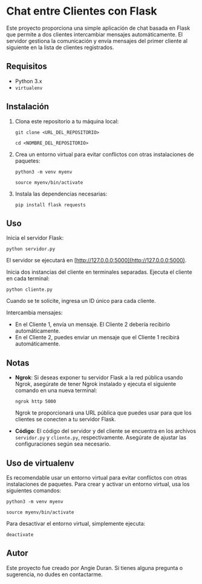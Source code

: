 # Chat entre Clientes con Flask

Este proyecto proporciona una simple aplicación de chat basada en Flask que permite a dos clientes intercambiar mensajes automáticamente. El servidor gestiona la comunicación y envía mensajes del primer cliente al siguiente en la lista de clientes registrados.

## Requisitos

- Python 3.x
- `virtualenv` 

## Instalación

1. Clona este repositorio a tu máquina local:

   `git clone <URL_DEL_REPOSITORIO>`

   `cd <NOMBRE_DEL_REPOSITORIO>`

2. Crea un entorno virtual para evitar conflictos con otras instalaciones de paquetes:

   `python3 -m venv myenv`

   `source myenv/bin/activate`

3. Instala las dependencias necesarias:

   `pip install flask requests`

## Uso

Inicia el servidor Flask:

   `python servidor.py`

   El servidor se ejecutará en [http://127.0.0.0:5000](http://127.0.0.0:5000).

Inicia dos instancias del cliente en terminales separadas. Ejecuta el cliente en cada terminal:

   `python cliente.py`

   Cuando se te solicite, ingresa un ID único para cada cliente.

Intercambia mensajes:

   - En el Cliente 1, envía un mensaje. El Cliente 2 debería recibirlo automáticamente.
   - En el Cliente 2, puedes enviar un mensaje que el Cliente 1 recibirá automáticamente.

## Notas

- **Ngrok**: Si deseas exponer tu servidor Flask a la red pública usando Ngrok, asegúrate de tener Ngrok instalado y ejecuta el siguiente comando en una nueva terminal:

   `ngrok http 5000`

   Ngrok te proporcionará una URL pública que puedes usar para que los clientes se conecten a tu servidor Flask.

- **Código**: El código del servidor y del cliente se encuentra en los archivos `servidor.py` y `cliente.py`, respectivamente. Asegúrate de ajustar las configuraciones según sea necesario.

## Uso de virtualenv

Es recomendable usar un entorno virtual para evitar conflictos con otras instalaciones de paquetes. Para crear y activar un entorno virtual, usa los siguientes comandos:

   `python3 -m venv myenv`

   `source myenv/bin/activate`

Para desactivar el entorno virtual, simplemente ejecuta:

   `deactivate`

## Autor

Este proyecto fue creado por Angie Duran. Si tienes alguna pregunta o sugerencia, no dudes en contactarme.
